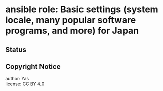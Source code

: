 ansible role: Basic settings (system locale, many popular software programs, and more) for Japan
================================================================================================
Status
------
Copyright Notice
----------------
author: Yas  
license: CC BY 4.0